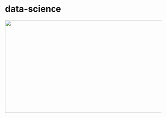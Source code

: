 # data-science
<img width="600" height="300" alt="" src="https://stemettes.org/zine/wp-content/uploads/sites/3/2021/12/ai-gif.gif"/>



